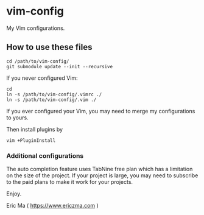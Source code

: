 vim-config
==========

My Vim configurations.

## How to use these files

    cd /path/to/vim-config/
    git submodule update --init --recursive

If you never configured Vim:

    cd
    ln -s /path/to/vim-config/.vimrc ./
    ln -s /path/to/vim-config/.vim ./

If you ever configured your Vim, you may need to merge my configurations to yours.

Then install plugins by

    vim +PluginInstall

### Additional configurations

The auto completion feature uses TabNine free plan which has a limitation on the size of the project. If your project is large, you may need to subscribe to the paid plans to make it work for your projects.

Enjoy.

Eric Ma ( https://www.ericzma.com )

